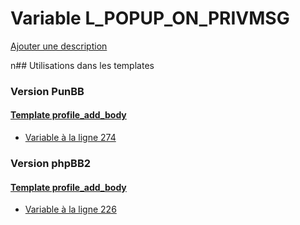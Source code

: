 # Variable L_POPUP_ON_PRIVMSG
[Ajouter une description](https://fa-tvars.appspot.com/L_POPUP_ON_PRIVMSG)

n## Utilisations dans les templates

### Version PunBB

#### [Template profile_add_body](punbb/profile_add_body.md)
* [Variable à la ligne 274](../punbb/profile_add_body.tpl#L274)

### Version phpBB2

#### [Template profile_add_body](subsilver/profile_add_body.md)
* [Variable à la ligne 226](../subsilver/profile_add_body.tpl#L226)